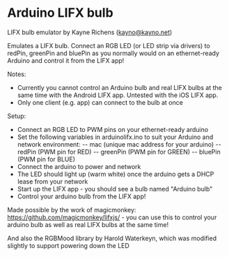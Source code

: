Arduino LIFX bulb
=================

LIFX bulb emulator by Kayne Richens (kayno@kayno.net)

Emulates a LIFX bulb. Connect an RGB LED (or LED strip via drivers) to redPin, greenPin and bluePin as you normally would on an ethernet-ready Arduino and control it from the LIFX app!

Notes:
- Currently you cannot control an Arduino bulb and real LIFX bulbs at the same time with the Android LIFX app. Untested with the iOS LIFX app.
- Only one client (e.g. app) can connect to the bulb at once

Setup:
- Connect an RGB LED to PWM pins on your ethernet-ready arduino
- Set the following variables in arduinolifx.ino to suit your Arduino and network environment:
-- mac (unique mac address for your arduino)
-- redPin (PWM pin for RED)
-- greenPin  (PWM pin for GREEN)
-- bluePin  (PWM pin for BLUE)
- Connect the arduino to power and network
- The LED should light up (warm white) once the arduino gets a DHCP lease from your network
- Start up the LIFX app - you should see a bulb named "Arduino bulb"
- Control your arduino bulb from the LIFX app!

Made possible by the work of magicmonkey: https://github.com/magicmonkey/lifxjs/ - you can use this to control your arduino bulb as well as real LIFX bulbs at the same time!

And also the RGBMood library by Harold Waterkeyn, which was modified slightly to support powering down the LED
